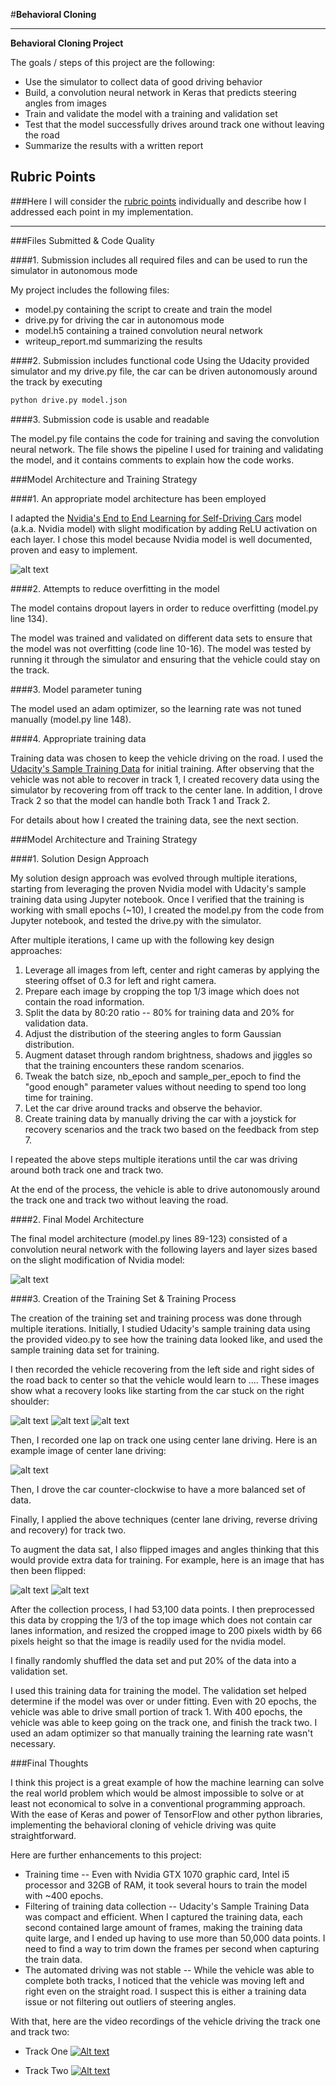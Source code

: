 #**Behavioral Cloning** 

---

**Behavioral Cloning Project**

The goals / steps of this project are the following:
* Use the simulator to collect data of good driving behavior
* Build, a convolution neural network in Keras that predicts steering angles from images
* Train and validate the model with a training and validation set
* Test that the model successfully drives around track one without leaving the road
* Summarize the results with a written report


[//]: # (Image References)

[image1]: ./examples/data_augmentation_before.png "Histogram of Steering Angles Before Data Augmentation"
[image2]: ./examples/data_augmentation_after.png "Model Visualization"
[image_recovery1]: ./examples/recovery1.jpg "Recovery Image 1"
[image_recovery2]: ./examples/recovery2.jpg "Recovery Image 2"
[image_recovery3]: ./examples/recovery3.jpg "Recovery Image 3"
[image_right]: ./examples/right_image.png "Normal Image"
[image_right_flipped]: ./examples/right_image_flipped.png "Flipped Image"
[image_nvidia_model]: ./examples/nvidia_model.png "Nvidia model"
[image_nvidia_model_tf]: ./examples/nvidia_model_tf.png "Nvidia model (Keras)"
[image_center]: ./examples/center_image.png "Center Image"

## Rubric Points
###Here I will consider the [rubric points](https://review.udacity.com/#!/rubrics/432/view) individually and describe how I addressed each point in my implementation.  

---
###Files Submitted & Code Quality

####1. Submission includes all required files and can be used to run the simulator in autonomous mode

My project includes the following files:
* model.py containing the script to create and train the model
* drive.py for driving the car in autonomous mode
* model.h5 containing a trained convolution neural network 
* writeup_report.md summarizing the results

####2. Submission includes functional code
Using the Udacity provided simulator and my drive.py file, the car can be driven autonomously around the track by executing 
```sh
python drive.py model.json
```

####3. Submission code is usable and readable

The model.py file contains the code for training and saving the convolution neural network. The file shows the pipeline I used for training and validating the model, and it contains comments to explain how the code works.

###Model Architecture and Training Strategy

####1. An appropriate model architecture has been employed

I adapted the [Nvidia's End to End Learning for Self-Driving Cars](http://images.nvidia.com/content/tegra/automotive/images/2016/solutions/pdf/end-to-end-dl-using-px.pdf) model (a.k.a. Nvidia model) with slight modification by adding ReLU activation on each layer. I chose this model because Nvidia model is well documented, proven and easy to implement.

![alt text][image_nvidia_model]


####2. Attempts to reduce overfitting in the model

The model contains dropout layers in order to reduce overfitting (model.py line 134). 

The model was trained and validated on different data sets to ensure that the model was not overfitting (code line 10-16). The model was tested by running it through the simulator and ensuring that the vehicle could stay on the track.

####3. Model parameter tuning

The model used an adam optimizer, so the learning rate was not tuned manually (model.py line 148).

####4. Appropriate training data

Training data was chosen to keep the vehicle driving on the road. I used the [Udacity's Sample Training Data](https://d17h27t6h515a5.cloudfront.net/topher/2016/December/584f6edd_data/data.zip) for initial training. After observing that the vehicle was not able to 
recover in track 1, I created recovery data using the simulator by recovering from off track to the center lane. In addition, I drove Track 2 so that the model can handle both Track 1 and Track 2.

For details about how I created the training data, see the next section. 

###Model Architecture and Training Strategy

####1. Solution Design Approach

My solution design approach was evolved through multiple iterations, starting from leveraging the proven Nvidia model with Udacity's sample training data using Jupyter notebook. Once I verified that the training is working with small epochs (~10), I created the model.py from the code from Jupyter notebook, and tested the drive.py with the simulator. 

After multiple iterations, I came up with the following key design approaches:
1. Leverage all images from left, center and right cameras by applying the steering offset of 0.3 for left and right camera.
2. Prepare each image by cropping the top 1/3 image which does not contain the road information.
3. Split the data by 80:20 ratio -- 80% for training data and 20% for validation data.
4. Adjust the distribution of the steering angles to form Gaussian distribution.
5. Augment dataset through random brightness, shadows and jiggles so that the training encounters these random scenarios.
6. Tweak the batch size, nb_epoch and sample_per_epoch to find the "good enough" parameter values without needing to spend too long time for training.
7. Let the car drive around tracks and observe the behavior.
8. Create training data by manually driving the car with a joystick for recovery scenarios and the track two based on the feedback from step 7.

I repeated the above steps multiple iterations until the car was driving around both track one and track two.

At the end of the process, the vehicle is able to drive autonomously around the track one and track two without leaving the road.

####2. Final Model Architecture

The final model architecture (model.py lines 89-123) consisted of a convolution neural network with the following layers and layer sizes based on the slight modification of Nvidia model:


![alt text][image_nvidia_model_tf]

####3. Creation of the Training Set & Training Process

The creation of the training set and training process was done through multiple iterations. Initially, I studied Udacity's sample training data using the provided video.py to see how the training data looked like, and used the sample training data set for training.

I then recorded the vehicle recovering from the left side and right sides of the road back to center so that the vehicle would learn to .... These images show what a recovery looks like starting from the car stuck on the right shoulder:

![alt text][image_recovery1]
![alt text][image_recovery2]
![alt text][image_recovery3]

Then, I recorded one lap on track one using center lane driving. Here is an example image of center lane driving:

![alt text][image_center]

Then, I drove the car counter-clockwise to have a more balanced set of data.

Finally, I applied the above techniques (center lane driving, reverse driving and recovery) for track two.

To augment the data sat, I also flipped images and angles thinking that this would provide extra data for training. For example, here is an image that has then been flipped:

![alt text][image_right]
![alt text][image_right_flipped]


After the collection process, I had 53,100 data points. I then preprocessed this data by cropping the 1/3 of the top image which does not contain car lanes information, 
and resized the cropped image to 200 pixels width by 66 pixels height so that the image is readily used for the nvidia model.

I finally randomly shuffled the data set and put 20% of the data into a validation set. 

I used this training data for training the model. The validation set helped determine if the model was over or under fitting. 
Even with 20 epochs, the vehicle was able to drive small portion of track 1. With 400 epochs, the vehicle was able to keep going on the track one, and finish the track two. I used an adam optimizer so that manually training the learning rate wasn't necessary.


###Final Thoughts

I think this project is a great example of how the machine learning can solve the real world problem which would be almost impossible to solve or at least not economical to solve in a conventional programming approach. With the ease of Keras and power of TensorFlow and other python libraries, implementing the behavioral cloning of vehicle driving was quite straightforward. 

Here are further enhancements to this project:
- Training time -- Even with Nvidia GTX 1070 graphic card, Intel i5 processor and 32GB of RAM, it took several hours to train the model with ~400 epochs.
- Filtering of training data collection -- Udacity's Sample Training Data was compact and efficient. When I captured the training data, each second contained large amount of frames, making the training data quite large, and I ended up having to use more than 50,000 data points. I need to find a way to trim down the frames per second when capturing the train data.
- The automated driving was not stable -- While the vehicle was able to complete both tracks, I noticed that the vehicle was moving left and right even on the straight road. I suspect this is either a training data issue or not filtering out outliers of steering angles.

With that, here are the video recordings of the vehicle driving the track one and track two:
* Track One
[![Alt text](https://img.youtube.com/vi/h0Bbencn_1I/0.jpg)](https://www.youtube.com/watch?v=h0Bbencn_1I)

* Track Two
[![Alt text](https://img.youtube.com/vi/ZRE97JTQ1Nc/0.jpg)](https://www.youtube.com/watch?v=ZRE97JTQ1Nc)